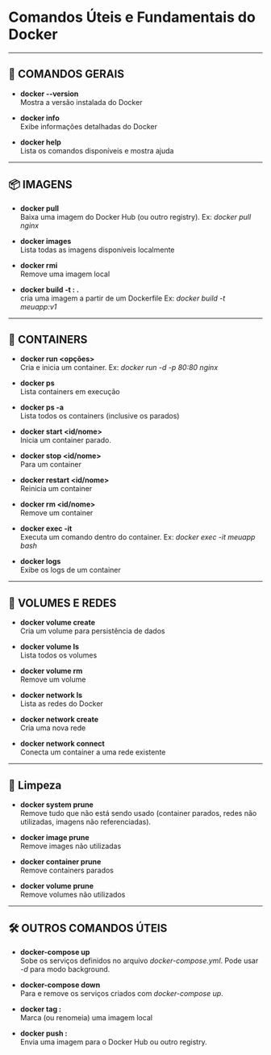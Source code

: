 # Comandos Úteis e Fundamentais do Docker

---

## 🚀 COMANDOS GERAIS

- **docker --version**  
Mostra a versão instalada do Docker

- **docker info**  
    Exibe informações detalhadas do Docker

- **docker help**  
    Lista os comandos disponíveis e mostra ajuda

---

## 📦 IMAGENS

- **docker pull <imagem>**  
    Baixa uma imagem do Docker Hub (ou outro registry). Ex: *docker pull nginx*

- **docker images**  
    Lista todas as imagens disponíveis localmente

- **docker rmi <imagem>**  
    Remove uma imagem local

- **docker build -t <nome>:<tag> .**  
    cria uma imagem a partir de um Dockerfile Ex: *docker build -t meuapp:v1*

---  

## 📁 CONTAINERS

- **docker run <opções> <imagem>**  
   Cria e inicia um container. Ex: *docker run -d -p 80:80 nginx* 

- **docker ps**  
    Lista containers em execução

- **docker ps -a**  
    Lista todos os containers (inclusive os parados)

- **docker start <id/nome>**  
    Inicia um container parado.

- **docker stop <id/nome>**  
    Para um container

- **docker restart <id/nome>**  
    Reinicia um container

- **docker rm <id/nome>**  
    Remove um container

- **docker exec -it <container> <comando>**  
    Executa um comando dentro do container. Ex: *docker exec -it meuapp bash*

- **docker logs <container>**  
    Exibe os logs de um container

---

## 🔗 VOLUMES E REDES

- **docker volume create <nome>**  
    Cria um volume para persistência de dados

- **docker volume ls**  
    Lista todos os volumes

- **docker volume rm <nome>**  
    Remove um volume

- **docker network ls**  
    Lista as redes do Docker

- **docker network create <nome>**  
    Cria uma nova rede

- **docker network connect <rede> <container>**  
    Conecta um container a uma rede existente

---

## 🧹 Limpeza

- **docker system prune**  
    Remove tudo que não está sendo usado (container parados, redes não utilizadas, imagens não referenciadas).

- **docker image prune**  
    Remove images não utilizadas

- **docker container prune**  
    Remove containers parados

- **docker volume prune**  
    Remove volumes não utilizados

---

## 🛠️ OUTROS COMANDOS ÚTEIS

- **docker-compose up**  
    Sobe os serviços definidos no arquivo *docker-compose.yml*. Pode usar *-d* para modo background.

- **docker-compose down**  
    Para e remove os serviços criados com *docker-compose up*.

- **docker tag <imagem> <nome>:<tag>**  
    Marca (ou renomeia) uma imagem local

- **docker push <nome>:<tag>**  
    Envia uma imagem para o Docker Hub ou outro registry.